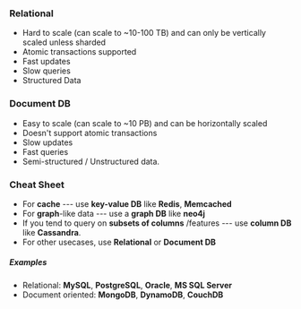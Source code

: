 ### Relational
* Hard to scale (can scale to ~10-100 TB) and can only be vertically scaled unless sharded
* Atomic transactions supported
* Fast updates
* Slow queries
* Structured Data

### Document DB
* Easy to scale (can scale to ~10 PB) and can be horizontally scaled
* Doesn't support atomic transactions
* Slow updates
* Fast queries
* Semi-structured / Unstructured data.


### Cheat Sheet
* For **cache** --- use **key-value DB** like **Redis**, **Memcached**
* For **graph**-like data --- use a **graph DB** like **neo4j**
* If you tend to query on **subsets of columns** /features --- use **column DB** like **Cassandra**.
* For other usecases, use **Relational** or **Document DB**

##### Examples
* Relational: **MySQL**, **PostgreSQL**, **Oracle**, **MS SQL Server**
* Document oriented: **MongoDB**, **DynamoDB**, **CouchDB**
